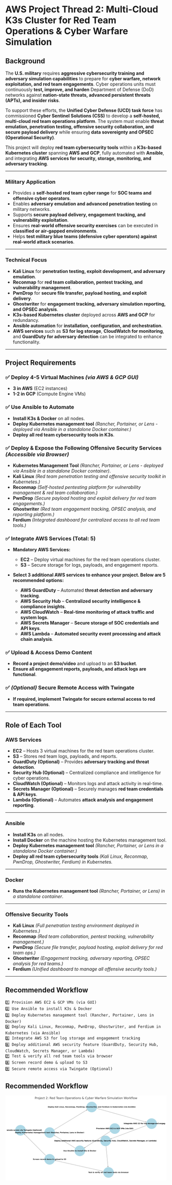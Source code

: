 # **AWS Project Thread 2: Multi-Cloud K3s Cluster for Red Team Operations & Cyber Warfare Simulation**  

## **Background**  
The **U.S. military** requires **aggressive cybersecurity training and adversary simulation capabilities** to prepare for **cyber warfare, network exploitation, and red team engagements**. Cyber operations units must continuously **test, improve, and harden** Department of Defense (DoD) networks against **nation-state threats, advanced persistent threats (APTs), and insider risks**.  

To support these efforts, the **Unified Cyber Defense (UCD) task force** has commissioned **Cyber Sentinel Solutions (CSS)** to develop a **self-hosted, multi-cloud red team operations platform**. The system must enable **threat emulation, penetration testing, offensive security collaboration, and secure payload delivery** while ensuring **data sovereignty and OPSEC (Operational Security)**.  

This project will deploy **red team cybersecurity tools** within a **K3s-based Kubernetes cluster** spanning **AWS and GCP**, fully automated with **Ansible**, and integrating **AWS services for security, storage, monitoring, and adversary tracking**.  

---

### **Military Application**  
- Provides a **self-hosted red team cyber range** for **SOC teams and offensive cyber operators**.  
- Enables **adversary emulation and advanced penetration testing** on military networks.  
- Supports **secure payload delivery, engagement tracking, and vulnerability exploitation**.  
- Ensures **real-world offensive security exercises** can be executed in **classified or air-gapped environments**.  
- Helps **test military blue teams (defensive cyber operators) against real-world attack scenarios**.  

---

### **Technical Focus**  
- **Kali Linux** for **penetration testing, exploit development, and adversary emulation**.  
- **Reconmap** for **red team collaboration, pentest tracking, and vulnerability management**.  
- **PwnDrop** for **secure file transfer, payload hosting, and exploit delivery**.  
- **Ghostwriter** for **engagement tracking, adversary simulation reporting, and OPSEC analysis**.  
- **K3s-based Kubernetes cluster** deployed across **AWS and GCP** for redundancy.  
- **Ansible automation** for **installation, configuration, and orchestration**.  
- **AWS services** such as **S3 for log storage**, **CloudWatch for monitoring**, and **GuardDuty for adversary detection** can be integrated to enhance functionality.  

---

## **Project Requirements**  

### ✅ **Deploy 4-5 Virtual Machines** *(via AWS & GCP GUI)*  
- **3 in AWS** (EC2 instances)  
- **1-2 in GCP** (Compute Engine VMs)  

### ✅ **Use Ansible to Automate**  
- **Install K3s & Docker** on all nodes.  
- **Deploy Kubernetes management tool** *(Rancher, Portainer, or Lens - deployed via Ansible in a standalone Docker container.)*  
- **Deploy all red team cybersecurity tools in K3s**.  

### ✅ **Deploy & Expose the Following Offensive Security Services** *(Accessible via Browser)*  
- **Kubernetes Management Tool** *(Rancher, Portainer, or Lens - deployed via Ansible in a standalone Docker container)*.  
- **Kali Linux** *(Red team penetration testing and offensive security toolkit in Kubernetes.)*  
- **Reconmap** *(Self-hosted pentesting platform for vulnerability management & red team collaboration.)*  
- **PwnDrop** *(Secure payload hosting and exploit delivery for red team engagements.)*  
- **Ghostwriter** *(Red team engagement tracking, OPSEC analysis, and reporting platform.)*  
- **Ferdium** *(Integrated dashboard for centralized access to all red team tools.)*  

### ✅ **Integrate AWS Services (Total: 5)**  
- **Mandatory AWS Services:**  
  - **EC2** – Deploy virtual machines for the red team operations cluster.  
  - **S3** – Secure storage for logs, payloads, and engagement reports.  

- **Select 3 additional AWS services to enhance your project. Below are 5 recommended options:**  
  - **AWS GuardDuty** – Automated **threat detection and adversary tracking**.  
  - **AWS Security Hub** – **Centralized security intelligence & compliance insights**.  
  - **AWS CloudWatch** – **Real-time monitoring of attack traffic and system logs**.  
  - **AWS Secrets Manager** – **Secure storage of SOC credentials and API keys**.  
  - **AWS Lambda** – **Automated security event processing and attack chain analysis**.  

### ✅ **Upload & Access Demo Content**  
- **Record a project demo/video** and upload to an **S3 bucket**.  
- **Ensure all engagement reports, payloads, and attack logs are functional**.  

### ✅ *(Optional)* Secure Remote Access with Twingate  
- **If required, implement Twingate for secure external access to red team operations**.  

---

## **Role of Each Tool**  

### **AWS Services**  
- **EC2** – Hosts 3 virtual machines for the red team operations cluster.  
- **S3** – Stores red team logs, payloads, and reports.  
- **GuardDuty (Optional)** – Provides **adversary tracking and threat detection**.  
- **Security Hub (Optional)** – Centralized compliance and intelligence for cyber operations.  
- **CloudWatch (Optional)** – Monitors logs and attack activity in real-time.  
- **Secrets Manager (Optional)** – Securely manages **red team credentials & API keys**.  
- **Lambda (Optional)** – Automates **attack analysis and engagement reporting**.  

---

### **Ansible**  
- **Install K3s** on all nodes.  
- **Install Docker** on the machine hosting the Kubernetes management tool.  
- **Deploy Kubernetes management tool** *(Rancher, Portainer, or Lens in a standalone Docker container.)*  
- **Deploy all red team cybersecurity tools** *(Kali Linux, Reconmap, PwnDrop, Ghostwriter, Ferdium) in Kubernetes.*  

---

### **Docker**  
- **Runs the Kubernetes management tool** *(Rancher, Portainer, or Lens) in a standalone container*.  

---

### **Offensive Security Tools**  
- **Kali Linux** *(Full penetration testing environment deployed in Kubernetes.)*  
- **Reconmap** *(Red team collaboration, pentest tracking, vulnerability management.)*  
- **PwnDrop** *(Secure file transfer, payload hosting, exploit delivery for red team ops.)*  
- **Ghostwriter** *(Engagement tracking, adversary reporting, OPSEC analysis for red teams.)*  
- **Ferdium** *(Unified dashboard to manage all offensive security tools.)*  

---

## **Recommended Workflow**  

```plaintext
1️⃣ Provision AWS EC2 & GCP VMs (via GUI)
2️⃣ Use Ansible to install K3s & Docker
3️⃣ Deploy Kubernetes management tool (Rancher, Portainer, Lens in Docker)
4️⃣ Deploy Kali Linux, Reconmap, PwnDrop, Ghostwriter, and Ferdium in Kubernetes (via Ansible)
5️⃣ Integrate AWS S3 for log storage and engagement tracking
6️⃣ Deploy additional AWS security feature (GuardDuty, Security Hub, CloudWatch, Secrets Manager, or Lambda)
7️⃣ Test & verify all red team tools via browser
8️⃣ Screen record demo & upload to S3
9️⃣ Secure remote access via Twingate (Optional)
```

## Recommended Workflow  
![Multi-Cloud K3s Deployment Workflow](images/project2.png)

